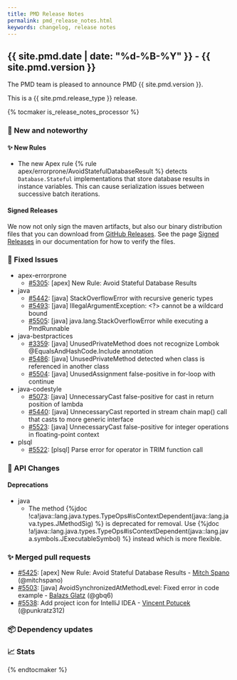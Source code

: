 ```yaml
---
title: PMD Release Notes
permalink: pmd_release_notes.html
keywords: changelog, release notes
---
```


## {{ site.pmd.date | date: "%d-%B-%Y" }} - {{ site.pmd.version }}

The PMD team is pleased to announce PMD {{ site.pmd.version }}.

This is a {{ site.pmd.release_type }} release.

{% tocmaker is_release_notes_processor %}

### 🚀 New and noteworthy

#### ✨ New Rules

* The new Apex rule {% rule apex/errorprone/AvoidStatefulDatabaseResult %} detects `Database.Stateful` implementations
  that store database results in instance variables. This can cause serialization issues between successive batch
  iterations.

#### Signed Releases

We now not only sign the maven artifacts, but also our binary distribution files that you can
download from [GitHub Releases](https://github.com/pmd/pmd/releases).
See the page [Signed Releases](pmd_userdocs_signed_releases.html) in our documentation for how to verify the files.

### 🐛 Fixed Issues
* apex-errorprone
  * [#5305](https://github.com/pmd/pmd/issues/5305): \[apex] New Rule: Avoid Stateful Database Results
* java
  * [#5442](https://github.com/pmd/pmd/issues/5442): \[java] StackOverflowError with recursive generic types
  * [#5493](https://github.com/pmd/pmd/issues/5493): \[java] IllegalArgumentException: <?> cannot be a wildcard bound
  * [#5505](https://github.com/pmd/pmd/issues/5505): \[java] java.lang.StackOverflowError while executing a PmdRunnable
* java-bestpractices
  * [#3359](https://github.com/pmd/pmd/issues/3359): \[java] UnusedPrivateMethod does not recognize Lombok @<!-- -->EqualsAndHashCode.Include annotation
  * [#5486](https://github.com/pmd/pmd/issues/5486): \[java] UnusedPrivateMethod detected when class is referenced in another class
  * [#5504](https://github.com/pmd/pmd/issues/5504): \[java] UnusedAssignment false-positive in for-loop with continue
* java-codestyle
  * [#5073](https://github.com/pmd/pmd/issues/5073): \[java] UnnecessaryCast false-positive for cast in return position of lambda
  * [#5440](https://github.com/pmd/pmd/issues/5440): \[java] UnnecessaryCast reported in stream chain map() call that casts to more generic interface
  * [#5523](https://github.com/pmd/pmd/issues/5523): \[java] UnnecessaryCast false-positive for integer operations in floating-point context
* plsql
  * [#5522](https://github.com/pmd/pmd/issues/5522): \[plsql] Parse error for operator in TRIM function call

### 🚨 API Changes

#### Deprecations
* java
  * The method {%jdoc !ca!java::lang.java.types.TypeOps#isContextDependent(java::lang.java.types.JMethodSig) %} is deprecated for removal.
    Use {%jdoc !a!java::lang.java.types.TypeOps#isContextDependent(java::lang.java.symbols.JExecutableSymbol) %} instead which
    is more flexible.

### ✨ Merged pull requests
<!-- content will be automatically generated, see /do-release.sh -->
* [#5425](https://github.com/pmd/pmd/pull/5425): \[apex] New Rule: Avoid Stateful Database Results - [Mitch Spano](https://github.com/mitchspano) (@mitchspano)
* [#5503](https://github.com/pmd/pmd/pull/5503): \[java] AvoidSynchronizedAtMethodLevel: Fixed error in code example - [Balazs Glatz](https://github.com/gbq6) (@gbq6)
* [#5538](https://github.com/pmd/pmd/pull/5538): Add project icon for IntelliJ IDEA - [Vincent Potucek](https://github.com/punkratz312) (@punkratz312)

### 📦 Dependency updates
<!-- content will be automatically generated, see /do-release.sh -->

### 📈 Stats
<!-- content will be automatically generated, see /do-release.sh -->

{% endtocmaker %}

